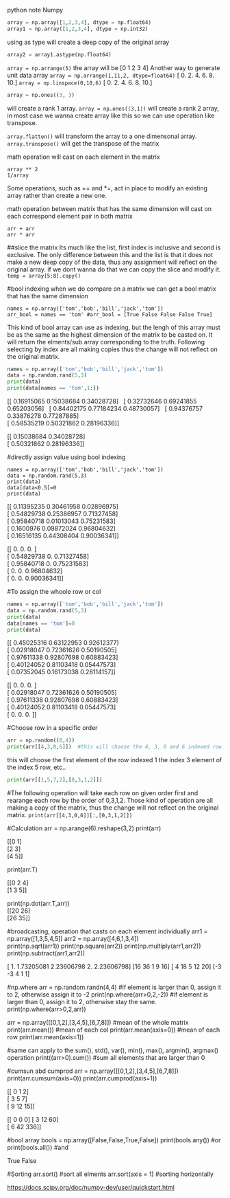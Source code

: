python note Numpy



```python
array = np.array([1,2,3,4], dtype = np.float64)
array1 = np.array([1,2,3,4], dtype = np.int32) 
```
using as type will create a deep copy of the original array
```python
array2 = array1.astype(np.float64)
```


`array = np.arrange(5)` the array will be [0 1 2 3 4]
Another way to generate unit data array
`array = np.arrange(1,11,2, dtype=float64)` [  0.   2.   4.   6.   8.  10.]
`array = np.linspace(0,10,6)` [  0.   2.   4.   6.   8.  10.]

```python
array = np.ones((3, ))
```
will create a rank 1 array.
`array = np.ones((3,1))` will create a rank 2 array, in most case we wanna create array like this
so we can use operation like transpose.


`array.flatten()` will transform the array to a one dimensonal array.
`array.transpose()` will get the transpose of the matrix

math operation will cast on each element in the matrix
```array + 1
array ** 2
1/array 
```
Some operations, such as += and *=, act in place to modify an existing array rather than create a new one.

math operation between matrix that has the same dimension will cast on each 
correspond element pair in both matrix
```
arr + arr
arr * arr
```

##slice the matrix
Its much like the list, first index is inclusive and second is exclusive.
The only difference between this and the list is that it does not make a 
new deep copy of the data, thus any assignment will reflect on the original 
array.
if we dont wanna do that we can copy the slice and modify it.
`temp = array[5:8].copy()`


#bool indexing
when we do compare on a matrix we can get a bool matrix that has the same dimension
```
names = np.array(['tom','bob','bill','jack','tom']) 
arr_bool = names == 'tom' #arr_bool = [True False False False True]
```
This kind of bool array can use as indexing, but the lengh of this array must be as 
the same as the highest dimension of the matrix to be casted on. It will return the 
elments/sub array corresponding to the truth.
Following selecting by index are all making copies thus the change will not reflect on
the original matrix.
```python
names = np.array(['tom','bob','bill','jack','tom']) 
data = np.random.rand(5,3) 
print(data) 
print(data[names == 'tom',1:])  
```
[[ 0.16915065  0.15038684  0.34028728]  
 [ 0.32732646  0.69241855  0.65203056]  
 [ 0.84402175  0.77184234  0.48730057]  
 [ 0.94376757  0.33876278  0.77287885]  
 [ 0.58535219  0.50321862  0.28196336]]  

[[ 0.15038684  0.34028728]  
 [ 0.50321862  0.28196336]]


#directly assign value using bool indexing
```
names = np.array(['tom','bob','bill','jack','tom']) 
data = np.random.rand(5,3) 
print(data) 
data[data<0.5]=0 
print(data)  
```
[[ 0.11395235  0.30461958  0.02896975]  
 [ 0.54829738  0.25386957  0.71327458]  
 [ 0.95840718  0.01013043  0.75231583]  
 [ 0.1600976   0.09872024  0.96804632]  
 [ 0.16516135  0.44308404  0.90036341]]  

[[ 0.          0.          0.        ]  
 [ 0.54829738  0.          0.71327458]  
 [ 0.95840718  0.          0.75231583]  
 [ 0.          0.          0.96804632]  
 [ 0.          0.          0.90036341]]

#To assign the whoole row or col
```python
names = np.array(['tom','bob','bill','jack','tom']) 
data = np.random.rand(5,3) 
print(data) 
data[names == 'tom']=0 
print(data)  
```
[[ 0.45025316  0.63122953  0.92612377]  
 [ 0.02918047  0.72361626  0.50190505]  
 [ 0.97611338  0.92807698  0.60883423]  
 [ 0.40124052  0.81103418  0.05447573]  
 [ 0.07352045  0.16173038  0.28114157]]  

[[ 0.          0.          0.        ]  
 [ 0.02918047  0.72361626  0.50190505]  
 [ 0.97611338  0.92807698  0.60883423]  
 [ 0.40124052  0.81103418  0.05447573]  
 [ 0.          0.          0.        ]]



#Choose row in a specific order
```python
arr = np.random((8,4))
print(arr[[4,3,0,6]])  #this will choose the 4, 3, 0 and 6 indexed row.
```
this will choose the first element of the row indexed 1
the index 3 element of the index 5 row, etc.. 
```python
print(arr[[1,5,7,2],[0,3,1,2]]) 
```
#The following operation will take each row on given order first
and rearange each row by the order of 0,3,1,2. Those kind of operation 
are all making a copy of the matrix, thus the change will not reflect 
on the original matrix.
`print(arr[[4,3,0,6]][:,[0,3,1,2]])`



#Calculation
arr = np.arange(6).reshape(3,2) 
print(arr) 

[[0 1]  
 [2 3]  
 [4 5]]  

print(arr.T) 

[[0 2 4]  
 [1 3 5]]  

print(np.dot(arr.T,arr))  
[[20 26]  
 [26 35]]


#broadcasting, operation that casts on each element individually
arr1 = np.array([1,3,5,4,5]) 
arr2 = np.array([4,6,1,3,4])  
print(np.sqrt(arr1)) 
print(np.square(arr2)) 
print(np.multiply(arr1,arr2)) 
print(np.subtract(arr1,arr2))

[ 1.          1.73205081  2.23606798  2.          2.23606798] 
[16 36  1  9 16] 
[ 4 18  5 12 20] 
[-3 -3  4  1  1]


#np.where
arr = np.random.randn(4,4) 
#if element is larger than 0, assign it to 2, otherwise assign it to -2
print(np.where(arr>0,2,-2)) 
#if element is larger than 0, assign it to 2, otherwise stay the same.
print(np.where(arr>0,2,arr))  


arr = np.array([[0,1,2],[3,4,5],[6,7,8]]) 
#mean of the whole matrix
print(arr.mean()) 
#mean of each col
print(arr.mean(axis=0))
#mean of each row 
print(arr.mean(axis=1))

#same can apply to the sum(), std(), var(), min(), max(), argmin(), argmax() operation
print((arr>0).sum())  #sum all elements that are larger than 0


#cumsun abd cumprod
arr = np.array([[0,1,2],[3,4,5],[6,7,8]]) 
print(arr.cumsum(axis=0)) 
print(arr.cumprod(axis=1))  

[[ 0  1  2]  
 [ 3  5  7]  
 [ 9 12 15]] 

[[  0   0   0] 
 [  3  12  60]  
 [  6  42 336]]


#bool array
bools = np.array([False,False,True,False]) 
print(bools.any())   #or
print(bools.all())   #and

True 
False


#Sorting
arr.sort() #sort all elments
arr.sort(axis = 1) #sorting horizontally





https://docs.scipy.org/doc/numpy-dev/user/quickstart.html
